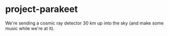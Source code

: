 # project-parakeet

We're sending a cosmic ray detector 30 km up into the sky (and make some music while we're at it).